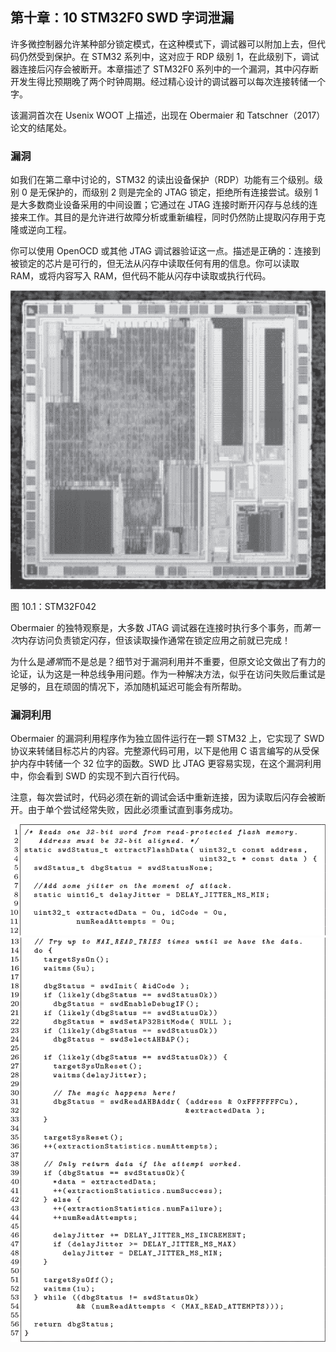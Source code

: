 ## 第十章：**10  STM32F0 SWD 字词泄漏**

许多微控制器允许某种部分锁定模式，在这种模式下，调试器可以附加上去，但代码仍然受到保护。在 STM32 系列中，这对应于 RDP 级别 1，在此级别下，调试器连接后闪存会被断开。本章描述了 STM32F0 系列中的一个漏洞，其中闪存断开发生得比预期晚了两个时钟周期。经过精心设计的调试器可以每次连接转储一个字。

该漏洞首次在 Usenix WOOT 上描述，出现在 Obermaier 和 Tatschner（2017）论文的结尾处。

### **漏洞**

如我们在第二章中讨论的，STM32 的读出设备保护（RDP）功能有三个级别。级别 0 是无保护的，而级别 2 则是完全的 JTAG 锁定，拒绝所有连接尝试。级别 1 是大多数商业设备采用的中间设置；它通过在 JTAG 连接时断开闪存与总线的连接来工作。其目的是允许进行故障分析或重新编程，同时仍然防止提取闪存用于克隆或逆向工程。

你可以使用 OpenOCD 或其他 JTAG 调试器验证这一点。描述是正确的：连接到被锁定的芯片是可行的，但无法从闪存中读取任何有用的信息。你可以读取 RAM，或将内容写入 RAM，但代码不能从闪存中读取或执行代码。

![Image](img/f0106-01.jpg)

图 10.1：STM32F042

Obermaier 的独特观察是，大多数 JTAG 调试器在连接时执行多个事务，而*第一次*内存访问负责锁定闪存，但该读取操作通常在锁定应用之前就已完成！

为什么是*通常*而不是总是？细节对于漏洞利用并不重要，但原文论文做出了有力的论证，认为这是一种总线争用问题。作为一种解决方法，似乎在访问失败后重试是足够的，且在顽固的情况下，添加随机延迟可能会有所帮助。

### **漏洞利用**

Obermaier 的漏洞利用程序作为独立固件运行在一颗 STM32 上，它实现了 SWD 协议来转储目标芯片的内容。完整源代码可用，以下是他用 C 语言编写的从受保护内存中转储一个 32 位字的函数。SWD 比 JTAG 更容易实现，在这个漏洞利用中，你会看到 SWD 的实现不到六百行代码。

注意，每次尝试时，代码必须在新的调试会话中重新连接，因为读取后闪存会被断开。由于单个尝试经常失败，因此必须重试直到事务成功。

![Image](img/f0107-01.jpg)![Image](img/f0108-01.jpg)
